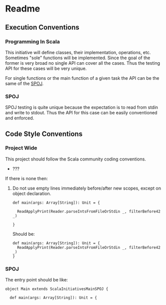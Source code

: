 # Readme

## Execution Conventions

### Programming In Scala

This initiative will define classes, their implementation, operations, etc. Sometimes "sole" functions will be implemented. Since the goal of the former is very broad no single API can cover all the cases. Thus the testing API for these cases will be very unique.

For single functions or the main function of a given task the API can be the same of the [SPOJ](#spoj).

### SPOJ

SPOJ testing is quite unique because the expectation is to read from stdin and write to stdout. Thus the API for this case can be easily conventioned and enforced.

## Code Style Conventions

### Project Wide

This project should follow the Scala community coding conventions.

* ???

If there is none then:

1.  Do not use empty lines immediately before/after new scopes, except on object declaration.

    ```
    def main(args: Array[String]): Unit = {

      ReadApplyPrint(Reader.parseIntsFromFileOrStdin _, filterBefore42 _)

    }
    ```

    Should be:

    ```
    def main(args: Array[String]): Unit = {
      ReadApplyPrint(Reader.parseIntsFromFileOrStdin _, filterBefore42 _)
    }
    ```

### SPOJ

The entry point should be like:

```
object Main extends ScalaInitiativesMainSPOJ {

  def main(args: Array[String]): Unit = {
```
[comment]: # ( vim: set filetype=markdown fileformat=unix wrap: )
